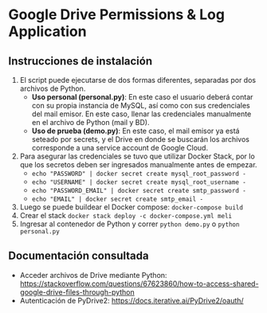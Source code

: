# Google Drive Permissions & Log Application

## Instrucciones de instalación

1. El script puede ejecutarse de dos formas diferentes, separadas por dos archivos de Python. 
    * **Uso personal (personal.py)**: En este caso el usuario deberá contar con su propia instancia de MySQL, así como con sus credenciales del mail emisor. En este caso, llenar las credenciales manualmente en el archivo de Python (mail y BD).
    * **Uso de prueba (demo.py)**: En este caso, el mail emisor ya está seteado por secrets, y el Drive en donde se buscarán los archivos corresponde a una service account de Google Cloud.
2. Para asegurar las credenciales se tuvo que utilizar Docker Stack, por lo que los secretos deben ser ingresados manualmente antes de empezar.
    * `echo "PASSWORD" | docker secret create mysql_root_password -`
    * `echo "USERNAME" | docker secret create mysql_root_username -`
    * `echo "PASSWORD_EMAIL" | docker secret create smtp_password -`
    * `echo "EMAIL" | docker secret create smtp_email -`
3. Luego se puede buildear el Docker compose: `docker-compose build`
4. Crear el stack `docker stack deploy -c docker-compose.yml meli`
5. Ingresar al contenedor de Python y correr `python demo.py` o `python personal.py`


## Documentación consultada

* Acceder archivos de Drive mediante Python: https://stackoverflow.com/questions/67623860/how-to-access-shared-google-drive-files-through-python
* Autenticación de PyDrive2: https://docs.iterative.ai/PyDrive2/oauth/
